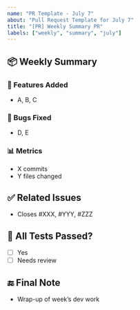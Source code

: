 ```yaml
---
name: "PR Template - July 7"
about: "Pull Request Template for July 7"
title: "[PR] Weekly Summary PR"
labels: ["weekly", "summary", "july"]
---
```


## 📦 Weekly Summary

### 🔨 Features Added
- A, B, C

### 🐞 Bugs Fixed
- D, E

### 📊 Metrics
- X commits
- Y files changed

## ✅ Related Issues
- Closes #XXX, #YYY, #ZZZ

## 🧪 All Tests Passed?

- [ ] Yes
- [ ] Needs review

## 🔚 Final Note

- Wrap-up of week’s dev work
